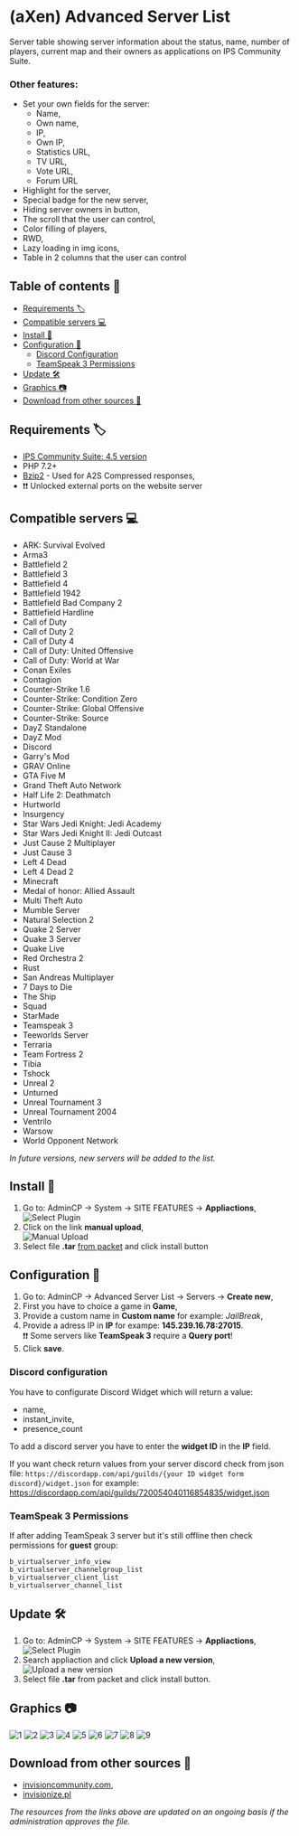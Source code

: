# (aXen) Advanced Server List

Server table showing server information about the status, name, number of players, current map and their owners as applications on IPS Community Suite.

### Other features:

- Set your own fields for the server:
  - Name,
  - Own name,
  - IP,
  - Own IP,
  - Statistics URL,
  - TV URL,
  - Vote URL,
  - Forum URL
- Highlight for the server,
- Special badge for the new server,
- Hiding server owners in button,
- The scroll that the user can control,
- Color filling of players,
- RWD,
- Lazy loading in img icons,
- Table in 2 columns that the user can control

## Table of contents 📖

- [Requirements 🏷️](#requirements-)
- [Compatible servers 💻](#compatible-servers-)
- [Install 🧰](#install-)
- [Configuration 🔨](#configuration-)
  - [Discord Configuration](#dicord-configuration)
  - [TeamSpeak 3 Permissions](#teamspeak-3-permissions)
- [Update 🛠️](#update-)
- [Graphics 📷](#graphics-)
- [Download from other sources 🔌](#download-from-other-sources-)

## Requirements 🏷️

- [IPS Community Suite: 4.5 version](https://invisioncommunity.com/)
- PHP 7.2+
- [Bzip2](https://www.php.net/manual/en/book.bzip2.php) - Used for A2S Compressed responses,
- ❗❗ Unlocked external ports on the website server

## Compatible servers 💻

- ARK: Survival Evolved
- Arma3
- Battlefield 2
- Battlefield 3
- Battlefield 4
- Battlefield 1942
- Battlefield Bad Company 2
- Battlefield Hardline
- Call of Duty
- Call of Duty 2
- Call of Duty 4
- Call of Duty: United Offensive
- Call of Duty: World at War
- Conan Exiles
- Contagion
- Counter-Strike 1.6
- Counter-Strike: Condition Zero
- Counter-Strike: Global Offensive
- Counter-Strike: Source
- DayZ Standalone
- DayZ Mod
- Discord
- Garry's Mod
- GRAV Online
- GTA Five M
- Grand Theft Auto Network
- Half Life 2: Deathmatch
- Hurtworld
- Insurgency
- Star Wars Jedi Knight: Jedi Academy
- Star Wars Jedi Knight II: Jedi Outcast
- Just Cause 2 Multiplayer
- Just Cause 3
- Left 4 Dead
- Left 4 Dead 2
- Minecraft
- Medal of honor: Allied Assault
- Multi Theft Auto
- Mumble Server
- Natural Selection 2
- Quake 2 Server
- Quake 3 Server
- Quake Live
- Red Orchestra 2
- Rust
- San Andreas Multiplayer
- 7 Days to Die
- The Ship
- Squad
- StarMade
- Teamspeak 3
- Teeworlds Server
- Terraria
- Team Fortress 2
- Tibia
- Tshock
- Unreal 2
- Unturned
- Unreal Tournament 3
- Unreal Tournament 2004
- Ventrilo
- Warsow
- World Opponent Network

_In future versions, new servers will be added to the list._

## Install 🧰

1. Go to: AdminCP -> System -> SITE FEATURES -> **Appliactions**,  
   ![Select Plugin](https://axendev.net/github/app/admincp_select.png)
2. Click on the link **manual upload**,  
   ![Manual Upload](https://axendev.net/github/app/manual_upload.png)
3. Select file **.tar** [from packet](https://github.com/aXenDeveloper/ips-app-serverlist/releases) and click install button

## Configuration 🔨

1. Go to: AdminCP -> Advanced Server List -> Servers -> **Create new**,
2. First you have to choice a game in **Game**,
3. Provide a custom name in **Custom name** for example: _JailBreak_,
4. Provide a adress IP in **IP** for exampe: **145.239.16.78:27015**.  
   ❗❗ Some servers like **TeamSpeak 3** require a **Query port**!
5. Click **save**.

### Discord configuration

You have to configurate Discord Widget which will return a value:

- name,
- instant_invite,
- presence_count

To add a discord server you have to enter the **widget ID** in the **IP** field.

If you want check return values from your server discord check from json file: `https://discordapp.com/api/guilds/{your ID widget form discord}/widget.json` for example: https://discordapp.com/api/guilds/720054040116854835/widget.json

### TeamSpeak 3 Permissions

If after adding TeamSpeak 3 server but it's still offline then check permissions for **guest** group:

```
b_virtualserver_info_view
b_virtualserver_channelgroup_list
b_virtualserver_client_list
b_virtualserver_channel_list
```

## Update 🛠️

1. Go to: AdminCP -> System -> SITE FEATURES -> **Appliactions**,  
   ![Select Plugin](https://axendev.net/github/app/admincp_select.png)
2. Search appliaction and click **Upload a new version**,  
   ![Upload a new version](https://axendev.net/github/app/new_version_upload.png)
3. Select file **.tar** from packet and click install button.

## Graphics 📷

![1](https://axendev.net/myapps/app/serverlist/1.png)
![2](https://axendev.net/myapps/app/serverlist/2.png)
![3](https://axendev.net/myapps/app/serverlist/3.png)
![4](https://axendev.net/myapps/app/serverlist/4.png)
![5](https://axendev.net/myapps/app/serverlist/5.png)
![6](https://axendev.net/myapps/app/serverlist/6.png)
![7](https://axendev.net/myapps/app/serverlist/7.png)
![8](https://axendev.net/myapps/app/serverlist/8.png)
![9](https://axendev.net/myapps/app/serverlist/9.png)

## Download from other sources 🔌

- [invisioncommunity.com](https://invisioncommunity.com/files/file/9852-axen-advanced-server-list/),
- [invisionize.pl](https://forum.invisionize.pl/files/file/825-axen-advanced-server-list/)

_The resources from the links above are updated on an ongoing basis if the administration approves the file._
